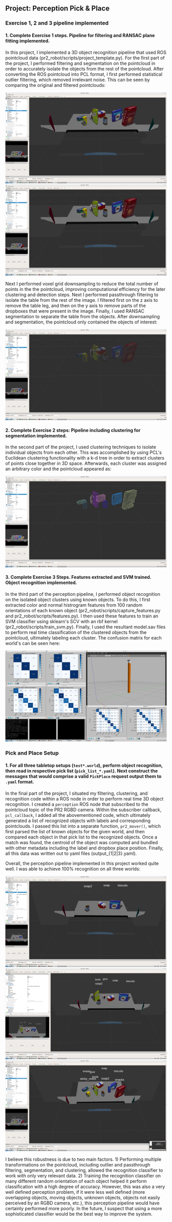 ## Project: Perception Pick & Place

### Exercise 1, 2 and 3 pipeline implemented
#### 1. Complete Exercise 1 steps. Pipeline for filtering and RANSAC plane fitting implemented.
In this project, I implemented a 3D object recognition pipeline that used ROS pointcloud data (pr2_robot/scripts/project_template.py). 
For the first part of the project, I performed filtering and segmentation on the pointcloud in order to accurately
isolate the objects from the rest of the pointcloud. After converting the ROS pointcloud into PCL format, I first performed
statistical outlier filtering, which removed irrelevant noise. This can be seen by comparing the original and filtered
pointclouds:

![original](rviz_original.png)
![filtered](rviz_filtered.png)

Next I performed voxel grid downsampling to reduce the total number of points in the the pointcloud, improving computational efficiency for the later
clustering and detection steps. Next I performed passthrough filtering to isolate the table from the rest of the 
image. I filtered first on the z axis to remove the table leg, and then on the y axis to remove parts of the dropboxes
that were present in the image. Finally, I used RANSAC segmentation to separate the table from the objects.
After downsampling and segmentation, the pointcloud only contained the objects of interest:

![segmented](rviz_segmented.png)

#### 2. Complete Exercise 2 steps: Pipeline including clustering for segmentation implemented.  
In the second part of the project, I used clustering techniques to isolate individual objects from each other. This was
accomplished by using PCL's Euclidean clustering functionality with a k-d tree in order to extract clusters of points close together
in 3D space. Afterwards, each cluster was assigned an arbitrary color and the pointcloud appeared as:

![clustered](rviz_clustered.png)

#### 3. Complete Exercise 3 Steps.  Features extracted and SVM trained.  Object recognition implemented.
In the third part of the perception pipeline, I performed object recognition on the isolated object clusters using known
objects. To do this, I first extracted color and normal histrogram features from 100 random orientations of each known object
(pr2_robot/scripts/capture_features.py and pr2_robot/scripts/features.py).
I then used these features to train an SVM classifier using sklearn's SCV with an rbf kernel (pr2_robot/scripts/train_svm.py). Finally, I used
the resultant model.sav files to perform real time classification of the clustered objects from the pointcloud, 
ultimately labeling each cluster. The confusion matrix for each world's can be seen here:

![confusion_matrices](confusion_matrices.png)

### Pick and Place Setup

#### 1. For all three tabletop setups (`test*.world`), perform object recognition, then read in respective pick list (`pick_list_*.yaml`). Next construct the messages that would comprise a valid `PickPlace` request output them to `.yaml` format.

In the final part of the project, I situated my filtering, clustering, and recognition code within a ROS node in order to
perform real time 3D object recognition. I created a `perception` ROS node that subscribed to the pointcloud topic of 
the PR2 RGBD camera. Within the subscriber callback, `pcl_callback`, I added all the abovementioned code, which 
ultimately generated a list of recognized objects with labels and corresponding pointclouds. I passed this list into a 
separate function, `pr2_mover()`, which first parsed the list of known objects for the given world, and then compared 
each object in that pick list to the recognized objects. Once a match was found, the centroid of the object was computed 
and bundled with other metadata including the label and dropbox place position. Finally, all this data was written out to 
yaml files (output_{1|2|3}.yaml).

Overall, the perception pipeline implemented in this project worked quite well. I was able to achieve 100% recognition
on all three worlds:

![detected_1](rviz_detected_1.png)
![detected_2](rviz_detected_2.png)
![detected_3](rviz_detected_3.png)
 
I believe this robustness is due to two main factors. 1) Performing multiple transformations on the
pointcloud, including outlier and passthrough filtering, segmentation, and clustering, allowed the recognition 
classifier to work with only very relevant data. 2) Training the recognition classifier on many different random
orientation of each object helped it perform classification with a high degree of accuracy. However, this was also a 
very well defined perception problem, if it were less well defined (more overlapping objects, moving objects,
unknown objects, objects not easily perceived by an RGBD camera, etc.), this perception pipeline would have certainly
performed more poorly. In the future, I suspect that using a more sophisticated classifier would be the best way to 
improve the system.
